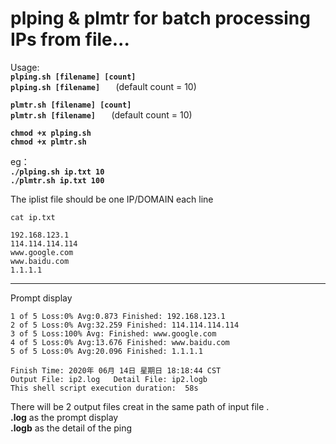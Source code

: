 # plping   & plmtr     for batch processing IPs from file...

Usage:  
**`plping.sh [filename] [count]  `**   
**`plping.sh [filename]   `** (default count = 10)  
  
**`plmtr.sh [filename] [count]  `**     
**`plmtr.sh [filename]   `** (default count = 10)   

**`chmod +x plping.sh`**<br>
**`chmod +x plmtr.sh`** 

eg：  
**`./plping.sh ip.txt 10`**  
**`./plmtr.sh ip.txt 100`**

The iplist file should be one IP/DOMAIN each line  
```
cat ip.txt  

192.168.123.1
114.114.114.114
www.google.com
www.baidu.com
1.1.1.1  
```
---
Prompt display
```ubuntu
1 of 5 Loss:0% Avg:0.873 Finished: 192.168.123.1
2 of 5 Loss:0% Avg:32.259 Finished: 114.114.114.114
3 of 5 Loss:100% Avg: Finished: www.google.com
4 of 5 Loss:0% Avg:13.676 Finished: www.baidu.com
5 of 5 Loss:0% Avg:20.096 Finished: 1.1.1.1

Finish Time: 2020年 06月 14日 星期日 18:18:44 CST
Output File: ip2.log   Detail File: ip2.logb
This shell script execution duration:  58s
```

There will be 2 output files creat in the same path of input file .  
**.log**  as the prompt display  
**.logb** as the detail of the ping
